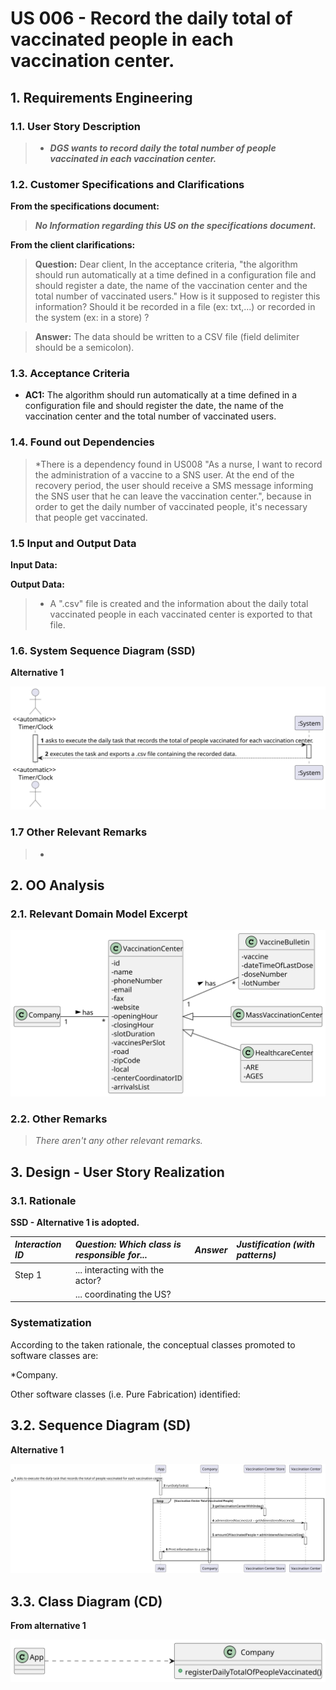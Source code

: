 # US 006 - Record the daily total of vaccinated people in each vaccination center. 

## 1. Requirements Engineering


### 1.1. User Story Description


>* **_DGS wants to record daily the total number of people vaccinated in each vaccination center._**



### 1.2. Customer Specifications and Clarifications 


**From the specifications document:**

> **_No Information regarding this US on the specifications document._**


**From the client clarifications:**

> **Question:** Dear client, In the acceptance criteria, "the algorithm should run automatically at a time defined in a configuration file and should register a date, the name of the vaccination center and the total number of vaccinated users." How is it supposed to register this information? Should it be recorded in a file (ex: txt,...) or recorded in the system (ex: in a store) ?
 
> **Answer:** The data should be written to a CSV file (field delimiter should be a semicolon).


### 1.3. Acceptance Criteria


* **AC1:** The algorithm should run automatically at a time defined in a configuration file and should register the date, the name of the vaccination center and the total number of vaccinated users.


### 1.4. Found out Dependencies

>*There is a dependency found in US008 "As a nurse, I want to record the administration of a vaccine to a SNS user. At the end of the recovery period, the user should receive a SMS message informing the SNS user that he can leave the vaccination center.", because in order to get the daily number of vaccinated people, it's necessary that people get vaccinated.


### 1.5 Input and Output Data


**Input Data:**


**Output Data:**

>* A ".csv" file is created and the information about the daily total vaccinated people in each vaccinated center is exported to that file.

### 1.6. System Sequence Diagram (SSD)

**Alternative 1**

![US006_SSD](US006_SSD.svg)

### 1.7 Other Relevant Remarks

>*


## 2. OO Analysis

### 2.1. Relevant Domain Model Excerpt 

![US006_MD](US006_MD.svg)

### 2.2. Other Remarks

> *_There aren't any other relevant remarks._*


## 3. Design - User Story Realization 

### 3.1. Rationale

**SSD - Alternative 1 is adopted.**

| *Interaction ID* | *Question: Which class is responsible for...* | *Answer*  | *Justification (with patterns)*  |
|:-------------  |:--------------------- |:------------|:---------------------------- |
| Step 1  		 |	... interacting with the actor?	 |          |    | Step 2  		 |							 |             |                              |
| |... coordinating the US? | |  | |
### Systematization ##

According to the taken rationale, the conceptual classes promoted to software classes are: 

*Company.

Other software classes (i.e. Pure Fabrication) identified: 



## 3.2. Sequence Diagram (SD)

**Alternative 1**

![US006_SD](US006_SD.svg)

## 3.3. Class Diagram (CD)

**From alternative 1**

![US006_CD](US006_CD.svg)